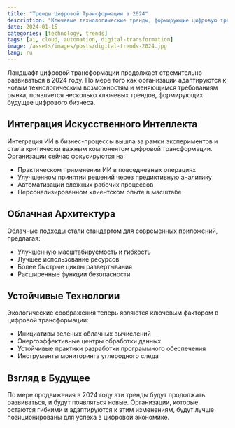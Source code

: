 ```yaml
---
title: "Тренды Цифровой Трансформации в 2024"
description: "Ключевые технологические тренды, формирующие цифровую трансформацию в 2024 году"
date: 2024-01-15
categories: [technology, trends]
tags: [ai, cloud, automation, digital-transformation]
image: /assets/images/posts/digital-trends-2024.jpg
lang: ru
---
```


Ландшафт цифровой трансформации продолжает стремительно развиваться в 2024 году. По мере того как организации адаптируются к новым технологическим возможностям и меняющимся требованиям рынка, появляется несколько ключевых трендов, формирующих будущее цифрового бизнеса.

## Интеграция Искусственного Интеллекта

Интеграция ИИ в бизнес-процессы вышла за рамки экспериментов и стала критически важным компонентом цифровой трансформации. Организации сейчас фокусируются на:

- Практическом применении ИИ в повседневных операциях
- Улучшенном принятии решений через предиктивную аналитику
- Автоматизации сложных рабочих процессов
- Персонализированном клиентском опыте в масштабе

## Облачная Архитектура

Облачные подходы стали стандартом для современных приложений, предлагая:

- Улучшенную масштабируемость и гибкость
- Лучшее использование ресурсов
- Более быстрые циклы развертывания
- Расширенные функции безопасности

## Устойчивые Технологии

Экологические соображения теперь являются ключевым фактором в цифровой трансформации:

- Инициативы зеленых облачных вычислений
- Энергоэффективные центры обработки данных
- Устойчивые практики разработки программного обеспечения
- Инструменты мониторинга углеродного следа

## Взгляд в Будущее

По мере продвижения в 2024 году эти тренды будут продолжать развиваться, и будут появляться новые. Организации, которые остаются гибкими и адаптируются к этим изменениям, будут лучше позиционированы для успеха в цифровой экономике. 